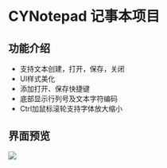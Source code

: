 # CYNotepad 记事本项目

## 功能介绍
- 支持文本创建，打开，保存，关闭
- UI样式美化
- 添加打开、保存快捷键
- 底部显示行列号及文本字符编码
- Ctrl加鼠标滚轮支持字体放大缩小

## 界面预览

![](https://img2024.cnblogs.com/blog/2734270/202502/2734270-20250213172811110-200281859.png)

